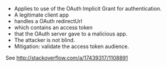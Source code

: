 * Applies to use of the OAuth Implicit Grant for authentication.
* A legitimate client app 
* handles a OAuth redirectUrl
* which contains an access token 
* that the OAuth server gave to a malicious app.
* The attacker is not blind.
* Mitigation: validate the access token audience.

See http://stackoverflow.com/a/17439317/1108891
